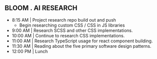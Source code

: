 ## BLOOM . AI RESEARCH 

  * 8:15 AM | Project research repo build out and push
    * Begin researching custom CSS / CSS in JS libraries
  * 9:00 AM | Research SCSS and other CSS implementations. 
  * 10:00 AM | Continue to research CSS implementations. 
  * 11:00 AM | Research TypeScript usage for react component building. 
  * 11:30 AM | Reading about the five primary software design patterns. 
  * 12:00 PM | Lunch
